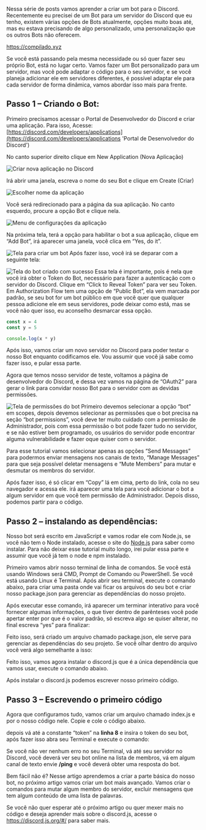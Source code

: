 Nessa série de posts vamos aprender a criar um bot para o Discord. Recentemente eu precisei de um Bot para um servidor do Discord que eu tenho, existem várias opções de Bots atualmente, opções muito boas até, mas eu estava precisando de algo personalizado, uma personalização que os outros Bots não oferecem.

<https://compilado.xyz>

Se você está passando pela mesma necessidade ou só quer fazer seu próprio Bot, está no lugar certo. Vamos fazer um Bot personalizado para um servidor, mas você pode adaptar o código para o seu servidor, e se você planeja adicionar ele em servidores diferentes, é possível adaptar ele para cada servidor de forma dinâmica, vamos abordar isso mais para frente.

## Passo 1 – Criando o Bot:

Primeiro precisamos acessar o Portal de Desenvolvedor do Discord e criar uma aplicação. Para isso, Acesse: [https://discord.com/developers/applications](https://discord.com/developers/applications 'Portal de Desenvolvedor do Discord')

No canto superior direito clique em New Application (Nova Aplicação)

![Criar nova aplicação no Discord](/v1611760138/compilado/screen03_gctr1t.jpg)

Irá abrir uma janela, escreva o nome do seu Bot e clique em Create (Criar)

![Escolher nome da aplicação](/v1611760565/compilado/screen04_fhrt2m.jpg)

Você será redirecionado para a página da sua aplicação. No canto esquerdo, procure a opção Bot e clique nela.

![Menu de configurações da aplicação](/v1611760565/compilado/screen05-edited_sdctzq.jpg)

Na próxima tela, terá a opção para habilitar o bot a sua aplicação, clique em “Add Bot”, irá aparecer uma janela, você clica em “Yes, do it”.

![Tela para criar um bot](/v1611760565/compilado/screen06_pvaj1o.jpg)
Após fazer isso, você irá se deparar com a seguinte tela:

![Tela do bot criado com sucesso](/v1611760566/compilado/screen07_c7c5h3.jpg)
Essa tela é importante, pois é nela que você irá obter o Token do Bot, necessário para fazer a autenticação com o servidor do Discord. Clique em “Click to Reveal Token” para ver seu Token. Em Authorization Flow tem uma opção de “Public Bot”, ela vem marcada por padrão, se seu bot for um bot público em que você quer que qualquer pessoa adicione ele em seus servidores, pode deixar como está, mas se você não quer isso, eu aconselho desmarcar essa opção.

```js
const x = 4
const y = 5

console.log(x * y)
```

Após isso, vamos criar um novo servidor no Discord para poder testar o nosso Bot enquanto codificamos ele. Vou assumir que você já sabe como fazer isso, e pular essa parte.

Agora que temos nosso servidor de teste, voltamos a página de desenvolvedor do Discord, e dessa vez vamos na página de “OAuth2” para gerar o link para convidar nosso Bot para o servidor com as devidas permissões.

![Tela de permissões do bot](/v1611760566/compilado/screen08_wv2ifj.jpg)
Primeiro devemos selecionar a opção “bot” em scopes, depois devemos selecionar as permissões que o bot precisa na seção “bot permissions”, você deve ter muito cuidado com a permissão de Administrador, pois com essa permissão o bot pode fazer tudo no servidor, e se não estiver bem programado, os usuários do servidor pode encontrar alguma vulnerabilidade e fazer oque quiser com o servidor.

Para esse tutorial vamos selecionar apenas as opções “Send Messages” para podermos enviar mensagens nos canais de texto, “Manage Messages” para que seja possível deletar mensagens e “Mute Members” para mutar e desmutar os membros do servidor.

Após fazer isso, é só clicar em “Copy” lá em cima, perto do link, cola no seu navegador e acessa ele. irá aparecer uma tela para você adicionar o bot a algum servidor em que você tem permissão de Administrador. Depois disso, podemos partir para o código.

## Passo 2 – instalando as dependências:

Nosso bot será escrito em JavaScript e vamos rodar ele com Node.js, se você não tem o Node instalado, acesse o site do [Node.js](https://nodejs.org/en/) para saber como instalar. Para não deixar esse tutorial muito longo, irei pular essa parte e assumir que você já tem o node e npm instalado.

Primeiro vamos abrir nosso terminal de linha de comandos. Se você está usando Windows será CMD, Prompt de Comando ou PowerShell. Se você está usando Linux é Terminal. Após abrir seu terminal, execute o comando abaixo, para criar uma pasta onde vai ficar os arquivos do seu bot e criar nosso package.json para gerenciar as dependências do nosso projeto.

Após executar esse comando, irá aparecer um terminar interativo para você fornecer algumas informações, o que tiver dentro de parênteses você pode apertar enter por que é o valor padrão, só escreva algo se quiser alterar, no final escreva “yes” para finalizar:

Feito isso, será criado um arquivo chamado package.json, ele serve para gerenciar as dependências do seu projeto. Se você olhar dentro do arquivo você verá algo semelhante a isso:

Feito isso, vamos agora instalar o discord.js que é a única dependência que vamos usar, execute o comando abaixo.

Após instalar o discord.js podemos escrever nosso primeiro código.

## Passo 3 – Escrevendo o primeiro código

Agora que configuramos tudo, vamos criar um arquivo chamado index.js e por o nosso código nele. Copie e cole o código abaixo.

depois vá até a constante “token” na **linha 8** e insira o token do seu bot, após fazer isso abra seu Terminal e execute o comando:

Se você não ver nenhum erro no seu Terminal, vá até seu servidor no Discord, você deverá ver seu bot online na lista de membros, vá em algum canal de texto envie **/ping** e você deverá obter uma resposta do bot.

Bem fácil não é? Nesse artigo aprendemos a criar a parte básica do nosso bot, no próximo artigo vamos criar um bot mais avançado. Vamos criar o comandos para mutar algum membro do servidor, excluir mensagens que tem algum conteúdo de uma lista de palavras.

Se você não quer esperar até o próximo artigo ou quer mexer mais no código e deseja aprender mais sobre o discord.js, acesse o <https://discord.js.org/#/> para saber mais.
